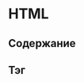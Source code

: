 # HTML
## Содержание
## Тэг <script>
### Внешние скрипты
Если js-кода много, то его можно вынести в отельный файл и подключить на страницу с помощью:
`<script src="path/to/script.js"></script>`

Особенности тэга:
- Браузер старается **кэшировать** скрипты, то есть при правильной настройке сервера он скачает их в первый раз, а потом будет брать из кэша.
- Если указать *src*, то содержимое тега будет игнорироваться.

### Async/defer
Поскольку браузер **загружает страницу постепенно**, то он обязан сначала выполнить js-код, а потом продолжить загрузку страницы. То есть браузер, доходя до тега `<script>`, выполняет его содержимое и идёт дальше. **Именно поэтому** рекомендуется помещать тэги `<script>` в конец `<body>` при синхронном (последовательном) выполнении.

Однако есть способ избежать выполнения js-кода сразу и продолжить загрузку. Для этого у тега <script> есть атрибут **async** (не поддерживается в IE9-):
```
<script async src="..."></script>
```
Так браузер начнёт загружать скрипт и продолжить отрисовку страницы, а когда скрипт загрузится, то браузер выполнит его. Однако, есть один нюанс: если мы загружаем несколько скриптов асинхнонно, то первым выполнится тот скрипт, который раньше загрузится. Что делать, если мы хотим сохранить последовательность выполнения асинхронных скриптов? Для этого есть атрибут **defer**:
```
<script defer src=".../1.js"></script>
<script defer src=".../2.js"></script>
```
В данном примере *2.js* выполнится после *1.js*, даже если загрузится раньше.

**ВАЖНО:**
- скрипты с атрибутом **defer** будут ждать загрузки страницы целиком. То есть если скрипт с атрибутом async может выполниться до полной загрузки страницы, то скрипт с тэгом defer не может.
- при одновременном указании атрибутов, современные браузеры будут выполнять сценарий async.
- эти атрибуты применяются только для внешних скриптов
- скрипты, добавляемые через js, по умолчанию async. Чтобы сохранить порядок выполнения, нужно написать `script.async = false;`
